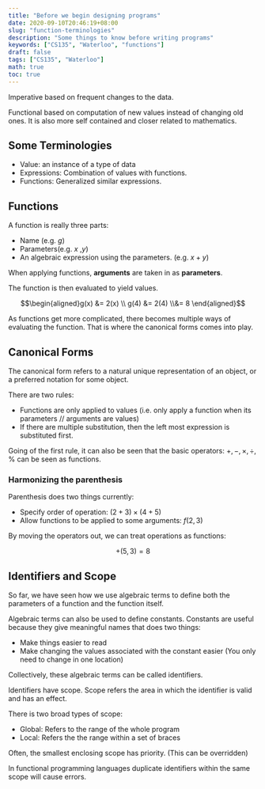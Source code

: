 ```yaml
---
title: "Before we begin designing programs"
date: 2020-09-10T20:46:19+08:00
slug: "function-terminologies"
description: "Some things to know before writing programs"
keywords: ["CS135", "Waterloo", "functions"]
draft: false
tags: ["CS135", "Waterloo"]
math: true
toc: true
---
```


Imperative based on frequent changes to the data.

Functional based on computation of new values instead of changing old ones. It is also more self contained and closer related to mathematics.

## Some Terminologies

* Value: an instance of a type of data
* Expressions: Combination of values with functions.
* Functions: Generalized similar expressions.

## Functions

A function is really three parts:

* Name (e.g. $g$)
* Parameters(e.g. $x$ ,$y$)
* An algebraic expression using the parameters. (e.g. $x + y$)

When applying functions, **arguments** are taken in as **parameters**.

The function is then evaluated to yield values.

$$\begin{aligned}g(x) &= 2(x) \\ g(4) &= 2(4) \\&= 8 \end{aligned}$$

As functions get more complicated, there becomes multiple ways of evaluating the function. That is where the canonical forms comes into play.

## Canonical Forms

The canonical form refers to a natural unique representation of an object, or a preferred notation for some object.

There are two rules:

* Functions are only applied to values (i.e. only apply a function when its parameters // arguments are values)
* If there are multiple substitution, then the left most expression is substituted first.

Going of the first rule, it can also be seen that the basic operators: $+, -, \times, \div, \%$ can be seen as functions.

### Harmonizing the parenthesis

Parenthesis does two things currently:

* Specify order of operation: $(2 + 3) \times (4 + 5)$
* Allow functions to be applied to some arguments: $f(2, 3)$

By moving the operators out, we can treat operations as functions:

$$ +(5, 3) = 8$$

## Identifiers and Scope

So far, we have seen how we use algebraic terms to define both the parameters of a function and the function itself.

Algebraic terms can also be used to define constants. Constants are useful because they give meaningful names that does two things:

* Make things easier to read
* Make changing the values associated with the constant easier (You only need to change in one location)

Collectively, these algebraic terms can be called identifiers.

Identifiers have scope.  Scope refers the area in which the identifier is valid and has an effect.

There is two broad types of scope:

* Global: Refers to the range of the whole program
* Local: Refers the the range within a set of braces

Often, the smallest enclosing scope has priority. (This can be overridden)

In functional programming languages duplicate identifiers within the same scope will cause errors.
